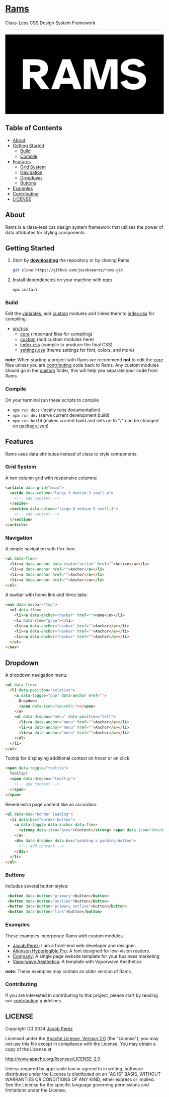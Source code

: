 # [Rams](https://jacobxperez.github.io/rams/)

Class-Less CSS Design System Framework

---

![rams logo](docs/banner.jpg)

## Table of Contents

- [About](#about)
- [Getting Started](#getting-started)
  - [Build](#build)
  - [Compile](#compile)
- [Features](#features)
  - [Grid System](#grid-system)
  - [Navigation](#navigation)
  - [Dropdown](#dropdown)
  - [Buttons](#buttons)
- [Examples](#examples)
- [Contributing](#contributing)
- [LICENSE](#license)

## About

Rams is a class-less css design system framework that utilizes the power of data attributes for styling components.

## Getting Started

1) Start by **[downloading](https://github.com/jacobxperez/rams/archive/master.zip)** the repository or by cloning Rams

    ```bash
    git clone https://github.com/jacobxperez/rams.git
    ```

2) Install dependencies on your machine with [npm](https://www.npmjs.com/)

    ```bash
    npm install
    ```

### Build

Edit the [variables](https://github.com/jacobxperez/rams/blob/master/src/css/settings.css), add
[custom](https://github.com/jacobxperez/rams/tree/master/src/css/custom) modules and linked
them to [index.css](https://github.com/jacobxperez/rams/blob/master/src/css/index.css) for compiling.

- [src/css](https://github.com/jacobxperez/rams/tree/master/src/css/)
  - [core](https://github.com/jacobxperez/rams/tree/master/src/css/core) (important files for compiling)
  - [custom](https://github.com/jacobxperez/rams/tree/master/src/css/custom) (add custom modules here)
  - [index.css](https://github.com/jacobxperez/rams/blob/master/src/css/index.css) (compile to produce the final CSS)
  - [settings.css](https://github.com/jacobxperez/rams/blob/master/src/css/settings.css) (theme settings for font, colors, and more)

**note**: When starting a project with Rams we recommend **not** to edit the [core](https://github.com/jacobxperez/rams/tree/master/src/css/core) files unless you are [contributing](https://github.com/jacobxperez/rams/blob/master/.github/CONTRIBUTING.md) code back to Rams. Any custom modules should go in the [custom](https://github.com/jacobxperez/rams/tree/master/src/css/custom) folder, this will help you separate your code from Rams.

### Compile

On your terminal run these scripts to compile

- `npm run docs` (locally runs documentation)
- `npm run dev` (serve current development build)
- `npm run build` (makes current build and sets url to "/" can be changed on [package.json](https://github.com/jacobxperez/rams/blob/master/package.json))

## Features

Rams uses data attributes instead of class to style components.

### Grid System

A two column grid with responsive columns:

```html
<article data-grid="main">
  <aside data-column="large-3 medium-3 small-4">
    <!-- add content -->
  </aside>
  <section data-column="large-9 medium-9 small-4">
    <!-- add content -->
  </section>
</article>
```

### Navigation

A simple navigation with flex-box:

```html
<ul data-flex>
  <li><a data-anchor data-state="active" href="">Active</a></li>
  <li><a data-anchor href="">Anchor</a></li>
  <li><a data-anchor href="">Anchor</a></li>
  <li><a data-anchor href="">Anchor</a></li>
</ul>
```

A navbar with home link and three tabs:

```html
<nav data-navbar="top">
  <ul data-flex>
    <li><a data-anchor="navbar" href="">Home</a></li>
    <li data-item="grow"></li>
    <li><a data-anchor="navbar" href="">Anchor</a></li>
    <li><a data-anchor="navbar" href="">Anchor</a></li>
    <li><a data-anchor="navbar" href="">Anchor</a></li> 
  </ul>
</nav>
```

## Dropdown

A dropdown navigation menu:

```html
<ul data-flex>
  <li data-position="relative">
    <a data-toggle="pop" data-anchor href="">
      Dropdown 
      <span data-icon="&#xe043;"></span>
    </a>
    <ul data-dropbox="menu" data-position="left">
      <li><a data-anchor="menu" href="">Anchor</a></li>
      <li><a data-anchor="menu" href="">Anchor</a></li>
      <li><a data-anchor="menu" href="">Anchor</a></li>
    </ul>
  </li>
</ul>
```

Tooltip for displaying additional context on hover or on click:

```html
<span data-toggle="tooltip">
  Tooltip!
  <span data-dropbox="tooltip">
    <!-- add content -->
  </span>
</span>
```

Reveal extra page content like an accordion:

```html
<ul data-box="border leading">
  <li data-box="border-bottom"> 
    <a data-toggle data-anchor data-flex>
      <strong data-item="grow">Content</strong> <span data-icon="&#xe045;"></span>
    </a>
    <div data-dropbox data-box="padding-x padding-bottom">
      <!-- add content -->
    </div>
  </li>
</ul>
```

### Buttons

Includes several button styles:

```html
 <button data-button="primary">button</button>
 <button data-button="outline">button</button>
 <button data-button="primary outline">button</button>
 <button data-button="link">button</button> 
```

### Examples

These examples incorporate Rams with custom modules.

- [Jacob Perez](https://github.com/jacobxperez/blog): I am a front-end web developer and designer.
- [Atkinson Hyperlegible Pro](https://jacobxperez.github.io/atkinson-hyperlegible-pro/): A font designed for low-vision readers.
- [Company](https://github.com/jacobxperez/company): A single page website template for your business marketing
- [Vaporwave Aesthetics](https://github.com/jacobxperez/vaporwave-aesthetic): A template with Vaporwave Aesthetics

**note**: These examples may contain an older version of Rams.

### Contributing

If you are interested in contributing to this project, please start by reading our
[contributing](https://github.com/jacobxperez/rams/blob/master/.github/CONTRIBUTING.md) guidelines.

## LICENSE

Copyright (C) 2024 [Jacob Perez](https://jacobxperez.github.io/blog/)

Licensed under the [Apache License, Version 2.0](http://www.apache.org/licenses/LICENSE-2.0) (the "License"); you may not use this file except in compliance with the License. You may obtain a copy of the License at

<http://www.apache.org/licenses/LICENSE-2.0>

Unless required by applicable law or agreed to in writing, software distributed under the License is distributed on an "AS IS" BASIS, WITHOUT WARRANTIES OR CONDITIONS OF ANY KIND, either express or implied. See the License for the specific language governing permissions and limitations under the License.
